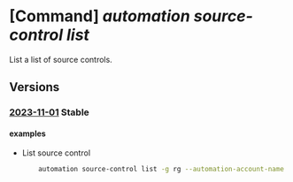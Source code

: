 # [Command] _automation source-control list_

List a list of source controls.

## Versions

### [2023-11-01](/Resources/mgmt-plane/L3N1YnNjcmlwdGlvbnMve30vcmVzb3VyY2Vncm91cHMve30vcHJvdmlkZXJzL21pY3Jvc29mdC5hdXRvbWF0aW9uL2F1dG9tYXRpb25hY2NvdW50cy97fS9zb3VyY2Vjb250cm9scw==/2023-11-01.xml) **Stable**

<!-- mgmt-plane /subscriptions/{}/resourcegroups/{}/providers/microsoft.automation/automationaccounts/{}/sourcecontrols 2023-11-01 -->

#### examples

- List source control
    ```bash
        automation source-control list -g rg --automation-account-name myAutomationAccount
    ```
